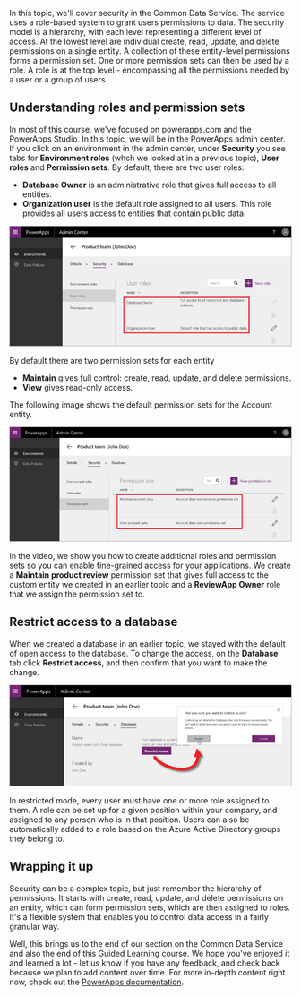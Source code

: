 In this topic, we'll cover security in the Common Data Service. The service uses a role-based system to grant users permissions to data. The security model is a hierarchy, with each level representing a different level of access. At the lowest level are individual create, read, update, and delete permissions on a single entity. A collection of these entity-level permissions forms a permission set. One or more permission sets can then be used by a role. A role is at the top level - encompassing all the permissions needed by a user or a group of users.

## Understanding roles and permission sets
In most of this course, we've focused on powerapps.com and the PowerApps Studio. In this topic, we will be in the PowerApps admin center. If you click on an environment in the admin center, under **Security** you see tabs for **Environment roles** (whch we looked at in a previous topic), **User roles** and **Permission sets**. By default, there are two user roles:

* **Database Owner** is an administrative role that gives full access to all entities.
* **Organization user** is the default role assigned to all users. This role provides all users access to entities that contain public data.

![Admin center user roles](./media/learning-common-data-service-security/user-roles.png)

By default there are two permission sets for each entity 

* **Maintain** gives full control: create, read, update, and delete permissions.
* **View** gives read-only access.

The following image shows the default permission sets for the Account entity. 

![Admin center permission sets](./media/learning-common-data-service-security/permission-sets.png)

In the video, we show you how to create additional roles and permission sets so you can enable fine-grained access for your applications. We create a **Maintain product review** permission set that gives full access to the custom entity we created in an earlier topic and a **ReviewApp Owner** role that we assign the permission set to.  

## Restrict access to a database
When we created a database in an earlier topic, we stayed with the default of open access to the database. To change the access, on the **Database** tab click **Restrict access**, and then confirm that you want to make the change.

![Restrict database access](./media/learning-common-data-service-security/restrict-access.png)

In restricted mode, every user must have one or more role assigned to them. A role can be set up for a given position within your company, and assigned to any person who is in that position. Users can also be automatically added to a role based on the Azure Active Directory groups they belong to.

## Wrapping it up
Security can be a complex topic, but just remember the hierarchy of permissions. It starts with create, read, update, and delete permissions on an entity, which can form permission sets, which are then assigned to roles. It's a flexible system that enables you to control data access in a fairly granular way. 

Well, this brings us to the end of our section on the Common Data Service and also the end of this Guided Learning course. We hope you've enjoyed it and learned a lot - let us know if you have any feedback, and check back because we plan to add content over time. For more in-depth content right now, check out the [PowerApps documentation](https://powerapps.microsoft.com/tutorials/getting-started/). 

